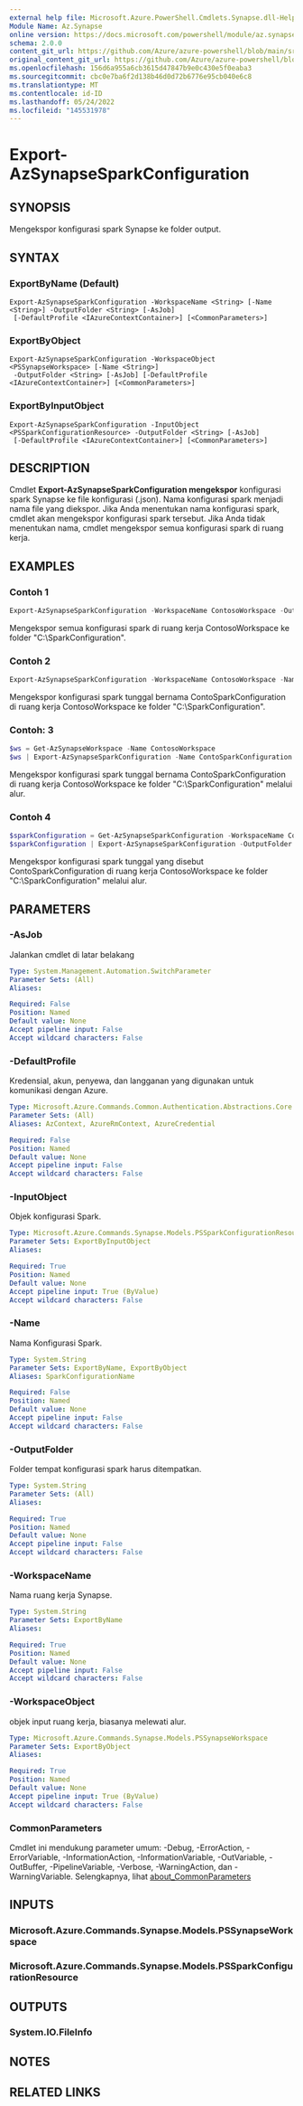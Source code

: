```yaml
---
external help file: Microsoft.Azure.PowerShell.Cmdlets.Synapse.dll-Help.xml
Module Name: Az.Synapse
online version: https://docs.microsoft.com/powershell/module/az.synapse/export-azsynapsesparkconfiguration
schema: 2.0.0
content_git_url: https://github.com/Azure/azure-powershell/blob/main/src/Synapse/Synapse/help/Export-AzSynapseSparkConfiguration.md
original_content_git_url: https://github.com/Azure/azure-powershell/blob/main/src/Synapse/Synapse/help/Export-AzSynapseSparkConfiguration.md
ms.openlocfilehash: 156d6a955a6cb3615d47847b9e0c430e5f0eaba3
ms.sourcegitcommit: cbc0e7ba6f2d138b46d0d72b6776e95cb040e6c8
ms.translationtype: MT
ms.contentlocale: id-ID
ms.lasthandoff: 05/24/2022
ms.locfileid: "145531978"
---
```

# Export-AzSynapseSparkConfiguration

## SYNOPSIS
Mengekspor konfigurasi spark Synapse ke folder output.

## SYNTAX

### ExportByName (Default)
```
Export-AzSynapseSparkConfiguration -WorkspaceName <String> [-Name <String>] -OutputFolder <String> [-AsJob]
 [-DefaultProfile <IAzureContextContainer>] [<CommonParameters>]
```

### ExportByObject
```
Export-AzSynapseSparkConfiguration -WorkspaceObject <PSSynapseWorkspace> [-Name <String>]
 -OutputFolder <String> [-AsJob] [-DefaultProfile <IAzureContextContainer>] [<CommonParameters>]
```

### ExportByInputObject
```
Export-AzSynapseSparkConfiguration -InputObject <PSSparkConfigurationResource> -OutputFolder <String> [-AsJob]
 [-DefaultProfile <IAzureContextContainer>] [<CommonParameters>]
```

## DESCRIPTION
Cmdlet **Export-AzSynapseSparkConfiguration mengekspor** konfigurasi spark Synapse ke file konfigurasi (.json).
Nama konfigurasi spark menjadi nama file yang diekspor. Jika Anda menentukan nama konfigurasi spark, cmdlet akan mengekspor konfigurasi spark tersebut. Jika Anda tidak menentukan nama, cmdlet mengekspor semua konfigurasi spark di ruang kerja.

## EXAMPLES

### Contoh 1
```powershell
Export-AzSynapseSparkConfiguration -WorkspaceName ContosoWorkspace -OutputFolder "C:\SparkConfiguration"
```

Mengekspor semua konfigurasi spark di ruang kerja ContosoWorkspace ke folder "C:\SparkConfiguration".

### Contoh 2
```powershell
Export-AzSynapseSparkConfiguration -WorkspaceName ContosoWorkspace -Name ContoSparkConfiguration -OutputFolder "C:\SparkConfiguration"
```

Mengekspor konfigurasi spark tunggal bernama ContoSparkConfiguration di ruang kerja ContosoWorkspace ke folder "C:\SparkConfiguration".

### Contoh: 3
```powershell
$ws = Get-AzSynapseWorkspace -Name ContosoWorkspace
$ws | Export-AzSynapseSparkConfiguration -Name ContoSparkConfiguration -OutputFolder "C:\SparkConfiguration"
```

Mengekspor konfigurasi spark tunggal bernama ContoSparkConfiguration di ruang kerja ContosoWorkspace ke folder "C:\SparkConfiguration" melalui alur.

### Contoh 4
```powershell
$sparkConfiguration = Get-AzSynapseSparkConfiguration -WorkspaceName ContosoWorkspace -Name ContoSparkConfiguration
$sparkConfiguration | Export-AzSynapseSparkConfiguration -OutputFolder "C:\SparkConfiguration"
```

Mengekspor konfigurasi spark tunggal yang disebut ContoSparkConfiguration di ruang kerja ContosoWorkspace ke folder "C:\SparkConfiguration" melalui alur.

## PARAMETERS

### -AsJob
Jalankan cmdlet di latar belakang

```yaml
Type: System.Management.Automation.SwitchParameter
Parameter Sets: (All)
Aliases:

Required: False
Position: Named
Default value: None
Accept pipeline input: False
Accept wildcard characters: False
```

### -DefaultProfile
Kredensial, akun, penyewa, dan langganan yang digunakan untuk komunikasi dengan Azure.

```yaml
Type: Microsoft.Azure.Commands.Common.Authentication.Abstractions.Core.IAzureContextContainer
Parameter Sets: (All)
Aliases: AzContext, AzureRmContext, AzureCredential

Required: False
Position: Named
Default value: None
Accept pipeline input: False
Accept wildcard characters: False
```

### -InputObject
Objek konfigurasi Spark.

```yaml
Type: Microsoft.Azure.Commands.Synapse.Models.PSSparkConfigurationResource
Parameter Sets: ExportByInputObject
Aliases:

Required: True
Position: Named
Default value: None
Accept pipeline input: True (ByValue)
Accept wildcard characters: False
```

### -Name
Nama Konfigurasi Spark.

```yaml
Type: System.String
Parameter Sets: ExportByName, ExportByObject
Aliases: SparkConfigurationName

Required: False
Position: Named
Default value: None
Accept pipeline input: False
Accept wildcard characters: False
```

### -OutputFolder
Folder tempat konfigurasi spark harus ditempatkan.

```yaml
Type: System.String
Parameter Sets: (All)
Aliases:

Required: True
Position: Named
Default value: None
Accept pipeline input: False
Accept wildcard characters: False
```

### -WorkspaceName
Nama ruang kerja Synapse.

```yaml
Type: System.String
Parameter Sets: ExportByName
Aliases:

Required: True
Position: Named
Default value: None
Accept pipeline input: False
Accept wildcard characters: False
```

### -WorkspaceObject
objek input ruang kerja, biasanya melewati alur.

```yaml
Type: Microsoft.Azure.Commands.Synapse.Models.PSSynapseWorkspace
Parameter Sets: ExportByObject
Aliases:

Required: True
Position: Named
Default value: None
Accept pipeline input: True (ByValue)
Accept wildcard characters: False
```

### CommonParameters
Cmdlet ini mendukung parameter umum: -Debug, -ErrorAction, -ErrorVariable, -InformationAction, -InformationVariable, -OutVariable, -OutBuffer, -PipelineVariable, -Verbose, -WarningAction, dan -WarningVariable. Selengkapnya, lihat [about_CommonParameters](http://go.microsoft.com/fwlink/?LinkID=113216)

## INPUTS

### Microsoft.Azure.Commands.Synapse.Models.PSSynapseWorkspace

### Microsoft.Azure.Commands.Synapse.Models.PSSparkConfigurationResource

## OUTPUTS

### System.IO.FileInfo

## NOTES

## RELATED LINKS
